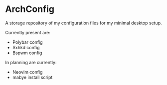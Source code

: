 # ArchConfig

A storage repository of my configuration files for my minimal desktop setup.

Currently present are:  
  - Polybar config
  - Sxhkd config 
  - Bspwm config

In planning are currently: 
  - Neovim config
  - mabye install script
